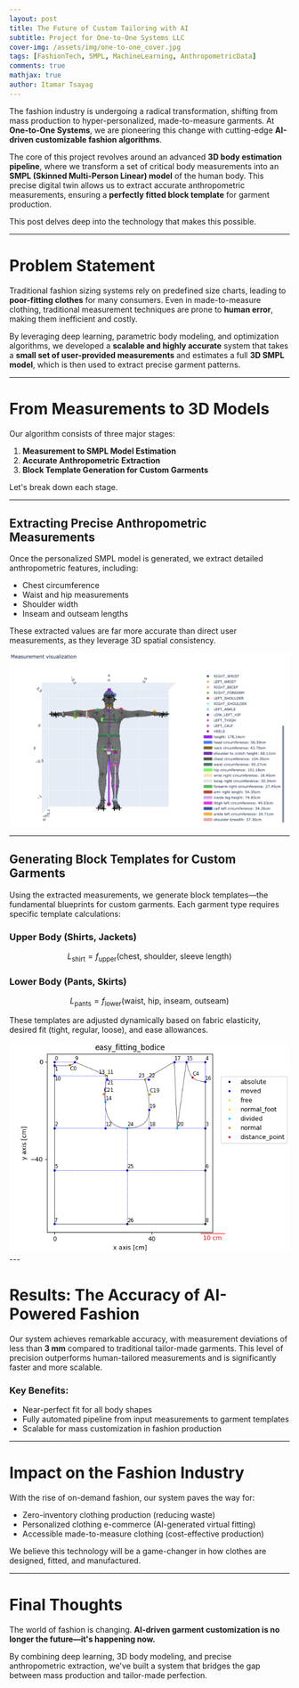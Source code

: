 ```yaml
---
layout: post
title: The Future of Custom Tailoring with AI
subtitle: Project for One-to-One Systems LLC
cover-img: /assets/img/one-to-one_cover.jpg
tags: [FashionTech, SMPL, MachineLearning, AnthropometricData]
comments: true
mathjax: true
author: Itamar Tsayag
---
```


The fashion industry is undergoing a radical transformation, shifting from mass production to hyper-personalized, made-to-measure garments. At **One-to-One Systems**, we are pioneering this change with cutting-edge **AI-driven customizable fashion algorithms**.  

The core of this project revolves around an advanced **3D body estimation pipeline**, where we transform a set of critical body measurements into an **SMPL (Skinned Multi-Person Linear) model** of the human body. This precise digital twin allows us to extract accurate anthropometric measurements, ensuring a **perfectly fitted block template** for garment production.  

This post delves deep into the technology that makes this possible.  

---

# Problem Statement  

Traditional fashion sizing systems rely on predefined size charts, leading to **poor-fitting clothes** for many consumers. Even in made-to-measure clothing, traditional measurement techniques are prone to **human error**, making them inefficient and costly.  

By leveraging deep learning, parametric body modeling, and optimization algorithms, we developed a **scalable and highly accurate** system that takes a **small set of user-provided measurements** and estimates a full **3D SMPL model**, which is then used to extract precise garment patterns.  

---

# From Measurements to 3D Models  

Our algorithm consists of three major stages:  

1. **Measurement to SMPL Model Estimation**  
2. **Accurate Anthropometric Extraction**  
3. **Block Template Generation for Custom Garments**  

Let's break down each stage.  

---

## Extracting Precise Anthropometric Measurements  

Once the personalized SMPL model is generated, we extract detailed anthropometric features, including:  
- Chest circumference  
- Waist and hip measurements  
- Shoulder width  
- Inseam and outseam lengths  

These extracted values are far more accurate than direct user measurements, as they leverage 3D spatial consistency.  

<img src="/assets/img/measurement_visualization.png" alt="SMPL Model with Key Measurements" width="600">

---

## Generating Block Templates for Custom Garments  

Using the extracted measurements, we generate block templates—the fundamental blueprints for custom garments. Each garment type requires specific template calculations:

### Upper Body (Shirts, Jackets)

$$
L_{\text{shirt}} = f_{\text{upper}}(\text{chest},\ \text{shoulder},\ \text{sleeve length})
$$

### Lower Body (Pants, Skirts)

$$
L_{\text{pants}} = f_{\text{lower}}(\text{waist},\ \text{hip},\ \text{inseam},\ \text{outseam})
$$

These templates are adjusted dynamically based on fabric elasticity, desired fit (tight, regular, loose), and ease allowances.

<img src="/assets/img/121_custom_tex_block.png" alt="Generated Garment Block Template" width="600">
---

# Results: The Accuracy of AI-Powered Fashion  

Our system achieves remarkable accuracy, with measurement deviations of less than **3 mm** compared to traditional tailor-made garments. This level of precision outperforms human-tailored measurements and is significantly faster and more scalable.  

### Key Benefits:  
- Near-perfect fit for all body shapes  
- Fully automated pipeline from input measurements to garment templates  
- Scalable for mass customization in fashion production  

---

# Impact on the Fashion Industry  

With the rise of on-demand fashion, our system paves the way for:  
- Zero-inventory clothing production (reducing waste)  
- Personalized clothing e-commerce (AI-generated virtual fitting)  
- Accessible made-to-measure clothing (cost-effective production)  

We believe this technology will be a game-changer in how clothes are designed, fitted, and manufactured.  

---

# Final Thoughts  

The world of fashion is changing. **AI-driven garment customization is no longer the future—it's happening now.**  

By combining deep learning, 3D body modeling, and precise anthropometric extraction, we've built a system that bridges the gap between mass production and tailor-made perfection.  